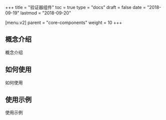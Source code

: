 +++
title = "验证器组件"
toc = true
type = "docs"
draft = false
date = "2018-09-19"
lastmod = "2018-09-20"

[menu.v2]
  parent = "core-components"
  weight = 10
+++

## 概念介绍

概念介绍

## 如何使用

如何使用

## 使用示例

使用示例
